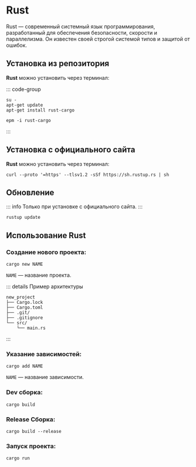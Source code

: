 # Rust

Rust — современный системный язык программирования, разработанный для обеспечения безопасности, скорости и параллелизма. Он известен своей строгой системой типов и защитой от ошибок.

## Установка из репозитория

**Rust** можно установить через терминал:

::: code-group

```shell[apt-get]
su -
apt-get update
apt-get install rust-cargo
```

```shell[epm]
epm -i rust-cargo
```

:::

## Установка с официального сайта

**Rust** можно установить через терминал:

```shell
curl --proto '=https' --tlsv1.2 -sSf https://sh.rustup.rs | sh
```

## Обновление

::: info
Только при установке с официального сайта.
:::

```shell
rustup update
```

## Использование Rust

### Создание нового проекта:

```shell
cargo new NAME
```

`NAME` — название проекта.

::: details Пример архитектуры

```shell
new_project
├── Cargo.lock
├── Cargo.toml
├── .git/
├── .gitignore
└── src/
    └── main.rs
```

:::

### Указание зависимостей:

```shell
cargo add NAME
```

`NAME` — название зависимости.

### Dev сборка:

```shell
cargo build
```

### Release Сборка:

```shell
cargo build --release
```

### Запуск проекта:

```shell
cargo run
```
